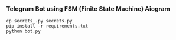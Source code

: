 ### Telegram Bot using FSM (Finite State Machine) Aiogram

```
cp secrets_.py secrets.py
pip install -r requirements.txt
python bot.py
```